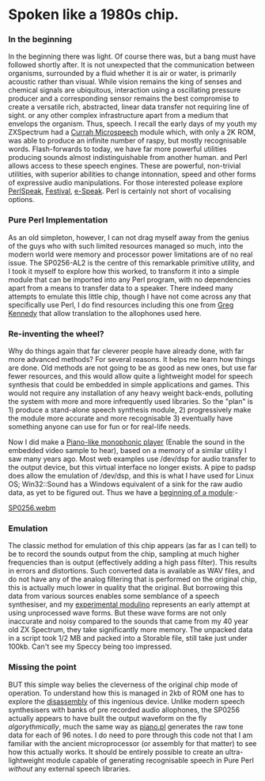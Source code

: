 # Spoken like a 1980s chip.


### In the beginning

In the beginning there was light.  Of course there was, but a bang must have followed shortly after. It is not unexpected that the communication between organisms, surrounded by a fluid whether it is air or water, is primarily acoustic rather than visual.  While vision remains the king of senses and chemical signals are ubiquitous, interaction using a oscillating pressure producer and a corresponding sensor remains the best compromise to create a versatile rich, abstracted, linear data transfer not requiring line of sight. or any other complex infrastructure apart from a medium that envelops the organism.  Thus, speech.  I recall the early days of my youth my ZXSpectrum had a [Currah Microspeech](https://spectrumcomputing.co.uk/zxsr.php?id=8067) module which, with only a 2K ROM, was able to produce an infinite number of raspy, but mostly recognisable words.  Flash-forwards to today, we have far more powerful utilities producing sounds almost indistinguishable from another human. and Perl allows access to these speech engines.  These are powerful, non-trivial utilities, with superior abilities to change intonnation, speed and other forms of expressive audio manipulations.  For those interested polease explore [PerlSpeak](https://metacpan.org/release/JKAMPHAUS/PerlSpeak-2.01/view/lib/PerlSpeak.pm), [Festival](https://metacpan.org/pod/Speech::Festival::Synthesiser), [e-Speak](https://metacpan.org/pod/Speech::eSpeak).  Perl is certainly not short of vocalising options. 

### Pure Perl Implementation

As an old simpleton, however, I can not drag myself away from the genius of the guys who with such limited resources managed so much, into the modern world were memory and processor power limitations are of no real issue.  The SP0256-AL2 is the centre of this remarkable primitive utility, and I took it myself to explore how this worked, to transform it into a simple module that can be imported into any Perl program, with no dependencies apart from a means to transfer data to a speaker.  There indeed many attempts to emulate this little chip, though I have not come across any that specifically use Perl, I do find resources including this one from [Greg Kennedy](https://github.com/greg-kennedy/p5-NRL-TextToPhoneme) that allow translation to the allophones used here.

### Re-inventing the wheel?

Why do things again that far cleverer people have already done, with far more advanced methods? For several reasons.  It helps me learn how things are done. Old methods are not going to be as good as new ones, but use far fewer resources, and this would allow quite a lightweight model for speech synthesis that could be embedded in simple applications and games.  This would not require any installation of any heavy weight back-ends, polluting the system with more and more infrequently used libraries.   So the "plan" is 1) produce a stand-alone speech synthesis module, 2) progressively make the module more accurate and more recognisable 3) eventually have something anyone can use for fun or for real-life needs.

Now I did make a [Piano-like monophonic player](https://github.com/saiftynet/piano) (Enable the sound in the embedded video sample to hear), based on a memory of a similar utility I saw many years ago. Most web examples use /dev/dsp for audio transfer to the output device, but this virtual interface no longer exists.  A pipe to padsp does allow the emulation of /dev/dsp, and this is what I have used for Linux OS; Win32::Sound has a Windows equivalent of a sink for the raw audio data, as yet to be figured out.  Thus we have a [beginning of a module](https://github.com/saiftynet/SP0256):-

[SP0256.webm](https://user-images.githubusercontent.com/34284663/199564715-6f7166c4-04fb-4ff9-876b-60613887959c.webm)

### Emulation

The classic method for emulation of this chip appears (as far as I can tell) to be to record the sounds output from the chip, sampling at much higher frequencies than is output (effectively adding a high pass filter).  This results in errors and distortions.  Such converted data is available as WAV files, and do not have any of the analog filtering that is performed on the original chip, this is actually much lower in quality that the original.  But borrowing this data from various sources enables some semblance of a speech synthesiser, and my   [experimental modulino](https://github.com/saiftynet/SP0256/tree/main/SP0256/lib/Speech) represents an early attempt at using unprocessed wave forms. But these wave forms are not only inaccurate and noisy compared to the sounds that came from my 40 year old ZX Spectrum, they take significantly more memory.  The unpacked data in a script took 1/2 MB and packed into a Storable file, still take just under 100kb.  Can't see my Speccy being too impressed.

### Missing the point

BUT this simple way belies the cleverness of the original chip mode of operation.  To understand how this is managed in 2kb of ROM one has to explore the [disassembly](https://k1.spdns.de/Vintage/Sinclair/82/Peripherals/Currah%20uSpeech/Technical%20Information/) of this ingenious device. Unlike modern speech synthesisers with banks of pre recorded audio allophones, the SP0256 actually appears to have built the output waveform on the fly *algorythmically*, much the same way as [piano.pl](https://github.com/saiftynet/piano/blob/main/piano.pl) generates the raw tone data for each of 96 notes. I do need to pore through this code not that I am familiar with the ancient microprocessor (or assembly for that matter) to see how this actually works. It should be entirely possible to create an ultra-lightweight module capable of generating recognisable speech in Pure Perl *without* any external speech libraries.


